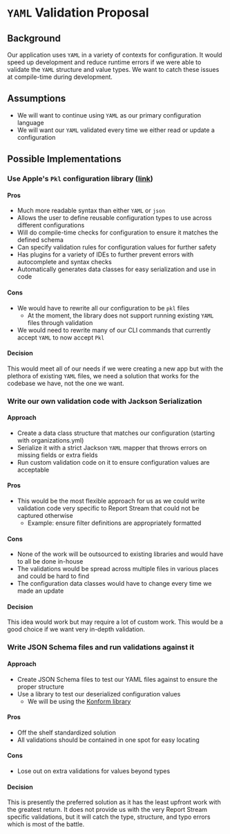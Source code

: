# `YAML` Validation Proposal

## Background

Our application uses `YAML` in a variety of contexts for configuration. It would speed up development and reduce runtime 
errors if we were able to validate the `YAML` structure and value types. We want to catch these issues at compile-time during
development.

## Assumptions

* We will want to continue using `YAML` as our primary configuration language
* We will want our `YAML` validated every time we either read or update a configuration

## Possible Implementations

### Use Apple's `Pkl` configuration library ([link](https://pkl-lang.org/index.html))

#### Pros

* Much more readable syntax than either `YAML` or `json`
* Allows the user to define reusable configuration types to use across different configurations
* Will do compile-time checks for configuration to ensure it matches the defined schema
* Can specify validation rules for configuration values for further safety
* Has plugins for a variety of IDEs to further prevent errors with autocomplete and syntax checks
* Automatically generates data classes for easy serialization and use in code

#### Cons

* We would have to rewrite all our configuration to be `pkl` files
  * At the moment, the library does not support running existing `YAML` files through validation
* We would need to rewrite many of our CLI commands that currently accept `YAML` to now accept `Pkl`

#### Decision

This would meet all of our needs if we were creating a new app but with the plethora of existing `YAML` files,
we need a solution that works for the codebase we have, not the one we want.

### Write our own validation code with Jackson Serialization

#### Approach

* Create a data class structure that matches our configuration (starting with organizations.yml)
* Serialize it with a strict Jackson `YAML` mapper that throws errors on missing fields or extra fields
* Run custom validation code on it to ensure configuration values are acceptable

#### Pros

* This would be the most flexible approach for us as we could write validation code very specific to Report Stream that could not be captured otherwise
  * Example: ensure filter definitions are appropriately formatted

#### Cons

* None of the work will be outsourced to existing libraries and would have to all be done in-house
* The validations would be spread across multiple files in various places and could be hard to find
* The configuration data classes would have to change every time we made an update

#### Decision

This idea would work but may require a lot of custom work. This would be a good choice if we want very in-depth validation.

### Write JSON Schema files and run validations against it

#### Approach
* Create JSON Schema files to test our YAML files against to ensure the proper structure
* Use a library to test our deserialized configuration values
  * We will be using the [Konform library](https://github.com/konform-kt/konform)

#### Pros

* Off the shelf standardized solution
* All validations should be contained in one spot for easy locating

#### Cons

* Lose out on extra validations for values beyond types

#### Decision

This is presently the preferred solution as it has the least upfront work with the greatest return. It does not
provide us with the very Report Stream specific validations, but it will catch the type, structure, and typo errors 
which is most of the battle.

